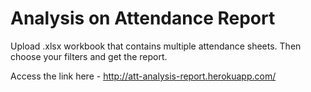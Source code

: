 # Analysis on Attendance Report
Upload .xlsx workbook that contains multiple attendance sheets. Then choose your filters and get the report.

Access the link here - http://att-analysis-report.herokuapp.com/

